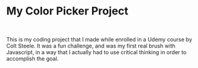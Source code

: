 <h1>My Color Picker Project</h1></br>
<p>This is my coding project that I made while enrolled in a Udemy course by Colt Steele. It was a fun challenge, and was my first real brush with Javascript, in a way that I actually had to use critical thinking in order to accomplish the goal.</p>
